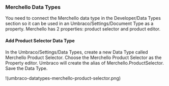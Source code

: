### Merchello Data Types

You need to connect the Merchello data type in the Developer/Data Types section so it can be used in an Umbraco/Settings/Document Type as a property. Merchello has 2 properties: product selector and product editor. 

#### Add Product Selector Data Type

In the Umbraco/Settings/Data Types, create a new Data Type called Merchello Product Selector. Choose the Merchello Product Selector as the Property editor. Umbraco will create the alias of Merchello.ProductSelector. Save the Data Type.

!(umbraco-datatypes-merchello-product-selector.png)
